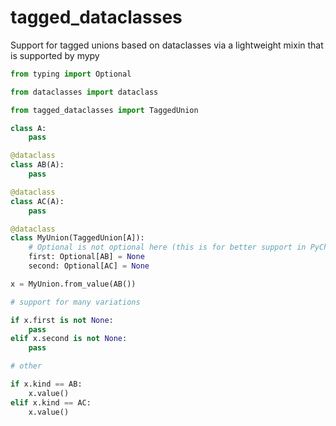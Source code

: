tagged_dataclasses
==================

Support for tagged unions based on dataclasses via a lightweight mixin that is supported
by mypy

```python
from typing import Optional

from dataclasses import dataclass

from tagged_dataclasses import TaggedUnion

class A:
    pass

@dataclass
class AB(A):
    pass

@dataclass
class AC(A):
    pass

@dataclass
class MyUnion(TaggedUnion[A]):
    # Optional is not optional here (this is for better support in PyCharm)
    first: Optional[AB] = None
    second: Optional[AC] = None

x = MyUnion.from_value(AB())

# support for many variations

if x.first is not None:
    pass
elif x.second is not None:
    pass

# other

if x.kind == AB:
    x.value()
elif x.kind == AC:
    x.value()



```
